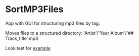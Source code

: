 # SortMP3Files

App with GUI for structuring mp3 files by tag. 

Moves files to a structured directory: 'Artist'/'Year Album'/'## Track_title'.mp3

Look test for [example](https://github.com/bigspawn/SortMP3Files/blob/master/src/test/java/com/bigspawn/AppTest.java)

